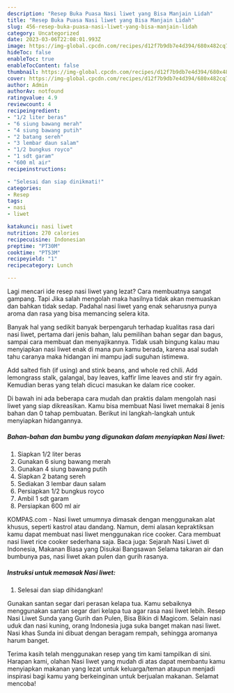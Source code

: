 ```yaml
---
description: "Resep Buka Puasa Nasi liwet yang Bisa Manjain Lidah"
title: "Resep Buka Puasa Nasi liwet yang Bisa Manjain Lidah"
slug: 456-resep-buka-puasa-nasi-liwet-yang-bisa-manjain-lidah
category: Uncategorized
date: 2023-03-06T22:08:01.993Z
image: https://img-global.cpcdn.com/recipes/d12f7b9db7e4d394/680x482cq70/nasi-liwet-foto-resep-utama.jpg
hideToc: false
enableToc: true
enableTocContent: false
thumbnail: https://img-global.cpcdn.com/recipes/d12f7b9db7e4d394/680x482cq70/nasi-liwet-foto-resep-utama.jpg
cover: https://img-global.cpcdn.com/recipes/d12f7b9db7e4d394/680x482cq70/nasi-liwet-foto-resep-utama.jpg
author: Admin
authorAv: notfound
ratingvalue: 4.9
reviewcount: 4
recipeingredient:
- "1/2 liter beras"
- "6 siung bawang merah"
- "4 siung bawang putih"
- "2 batang sereh"
- "3 lembar daun salam"
- "1/2 bungkus royco"
- "1 sdt garam"
- "600 ml air"
recipeinstructions:

- "Selesai dan siap dinikmati!"
categories:
- Resep
tags:
- nasi
- liwet

katakunci: nasi liwet 
nutrition: 270 calories
recipecuisine: Indonesian
preptime: "PT30M"
cooktime: "PT53M"
recipeyield: "1"
recipecategory: Lunch

---
```



Lagi mencari ide resep nasi liwet yang lezat? Cara membuatnya sangat gampang. Tapi Jika salah mengolah maka hasilnya tidak akan memuaskan dan bahkan tidak sedap. Padahal nasi liwet yang enak seharusnya punya aroma dan rasa yang bisa memancing selera kita.


Banyak hal yang sedikit banyak berpengaruh terhadap kualitas rasa dari nasi liwet, pertama dari jenis bahan, lalu pemilihan bahan segar dan bagus, sampai cara membuat dan menyajikannya. Tidak usah bingung kalau mau menyiapkan nasi liwet enak di mana pun kamu berada, karena asal sudah tahu caranya maka hidangan ini mampu jadi suguhan istimewa.

Add salted fish (if using) and stink beans, and whole red chili. Add lemongrass stalk, galangal, bay leaves, kaffir lime leaves and stir fry again. Kemudian beras yang telah dicuci masukan ke dalam rice cooker.


Di bawah ini ada beberapa cara mudah dan praktis dalam mengolah nasi liwet yang siap dikreasikan. Kamu bisa membuat Nasi liwet memakai 8 jenis bahan dan 0 tahap pembuatan. Berikut ini langkah-langkah untuk menyiapkan hidangannya.

<!--inarticleads1-->

##### Bahan-bahan dan bumbu yang digunakan dalam menyiapkan Nasi liwet:

1. Siapkan 1/2 liter beras
1. Gunakan 6 siung bawang merah
1. Gunakan 4 siung bawang putih
1. Siapkan 2 batang sereh
1. Sediakan 3 lembar daun salam
1. Persiapkan 1/2 bungkus royco
1. Ambil 1 sdt garam
1. Persiapkan 600 ml air


KOMPAS.com - Nasi liwet umumnya dimasak dengan menggunakan alat khusus, seperti kastrol atau dandang. Namun, demi alasan kepraktiksan kamu dapat membuat nasi liwet menggunakan rice cooker. Cara membuat nasi liwet rice cooker sederhana saja. Baca juga: Sejarah Nasi Liwet di Indonesia, Makanan Biasa yang Disukai Bangsawan Selama takaran air dan bumbunya pas, nasi liwet akan pulen dan gurih rasanya. 

<!--inarticleads2-->

##### Instruksi untuk memasak Nasi liwet:


1. Selesai dan siap dihidangkan!

Gunakan santan segar dari perasan kelapa tua. Kamu sebaiknya menggunakan santan segar dari kelapa tua agar rasa nasi liwet lebih. Resep Nasi Liwet Sunda yang Gurih dan Pulen, Bisa Bikin di Magicom. Selain nasi uduk dan nasi kuning, orang Indonesia juga suka banget makan nasi liwet. Nasi khas Sunda ini dibuat dengan beragam rempah, sehingga aromanya harum banget. 

Terima kasih telah menggunakan resep yang tim kami tampilkan di sini. Harapan kami, olahan Nasi liwet yang mudah di atas dapat membantu kamu menyiapkan makanan yang lezat untuk keluarga/teman ataupun menjadi inspirasi bagi kamu yang berkeinginan untuk berjualan makanan. Selamat mencoba!
